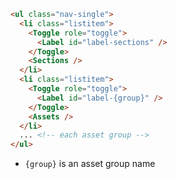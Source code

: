 
```html label="Structure"
<ul class="nav-single">
  <li class="listitem">
    <Toggle role="toggle">
      <Label id="label-sections" />
    </Toggle>
    <Sections />
  </li>
  <li class="listitem">
    <Toggle role="toggle">
      <Label id="label-{group}" />
    </Toggle>
    <Assets />
  </li>
  ... <!-- each asset group -->
</ul>
```

- `{group}` is an asset group name
